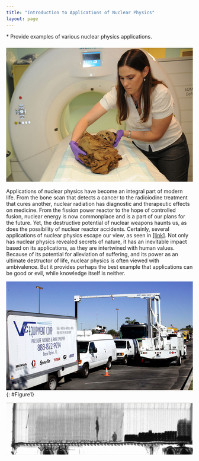 ```yaml
---
title: "Introduction to Applications of Nuclear Physics"
layout: page
---
```





<div class="abstract" markdown="1">
* Provide examples of various nuclear physics applications.
</div>



### 

![The image shows a woman preparing for scanning of a child mummy with a cylindrical instrument.](../resources/Figure_33_00_01.jpg "Tori Randall, Ph.D., curator for the Department of Physical Anthropology at the San Diego Museum of Man, prepares a 550-year-old Peruvian child mummy for a CT scan at Naval Medical Center San Diego. (credit: U.S. Navy photo by Mass Communication Specialist 3rd Class Samantha A. Lewis)")

Applications of nuclear physics have become an integral part of modern life. From the bone scan that detects a cancer to the radioiodine treatment that cures another, nuclear radiation has diagnostic and therapeutic effects on medicine. From the fission power reactor to the hope of controlled fusion, nuclear energy is now commonplace and is a part of our plans for the future. Yet, the destructive potential of nuclear weapons haunts us, as does the possibility of nuclear reactor accidents. Certainly, several applications of nuclear physics escape our view, as seen in [\[link\]](#Figure1). Not only has nuclear physics revealed secrets of nature, it has an inevitable impact based on its applications, as they are intertwined with human values. Because of its potential for alleviation of suffering, and its power as an ultimate destructor of life, nuclear physics is often viewed with ambivalence. But it provides perhaps the best example that applications can be good or evil, while knowledge itself is neither.

![Vehicles being inspected by another vehicle with a boom-type x-ray scanner attached to it.](../resources/Figure_33_00_02.jpg "Customs officers inspect vehicles using neutron irradiation. Cars and trucks pass through portable x-ray machines that reveal their contents. (credit: Gerald L. Nino, CBP, U.S. Dept. of Homeland Security)"){: #Figure1}

![Gamma-ray scanned image of two stowaways hiding inside a big truck.](../resources/Figure_33_00_03.jpg "This image shows two stowaways caught illegally entering the United States from Canada. (credit: U.S. Customs and Border Protection)")
